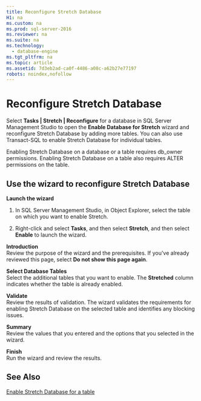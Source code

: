 ```yaml
---
title: Reconfigure Stretch Database
H1: na
ms.custom: na
ms.prod: sql-server-2016
ms.reviewer: na
ms.suite: na
ms.technology: 
  - database-engine
ms.tgt_pltfrm: na
ms.topic: article
ms.assetid: 7d3eb2ad-ca0f-4486-a08c-a62b27e77197
robots: noindex,nofollow
---
```

# Reconfigure Stretch Database
  Select **Tasks | Stretch | Reconfigure** for a database in SQL Server Management Studio to open the **Enable Database for Stretch** wizard and reconfigure Stretch Database by adding more tables. You can also use Transact-SQL to enable Stretch Database for individual tables.  
  
 Enabling Stretch Database on a database or a table requires db_owner permissions. Enabling Stretch Database on  a table also requires ALTER permissions on the table.  
  
##  <a name="EnableWizardTable"></a> Use the wizard to reconfigure Stretch Database  
 **Launch the wizard**  
 1.  In SQL Server Management Studio, in Object Explorer, select the table on which you want to enable Stretch.  
  
2.  Right-click and select **Tasks**, and then select **Stretch**, and then select **Enable** to launch the wizard.  
  
 **Introduction**  
 Review the purpose of the wizard and the prerequisites. If you've already reviewed this page, select **Do not show this page again**.  
  
 **Select Database Tables**  
 Select the additional tables that you want to enable. The **Stretched** column indicates whether the table is already enabled.  
  
 **Validate**  
 Review the results of validation. The wizard validates the requirements for enabling Stretch Database on the selected table and identifies any blocking issues.  
  
 **Summary**  
 Review the values that you entered and the options that you selected in the wizard.  
  
 **Finish**  
 Run the wizard and review the results.  
  
## See Also  
 [Enable Stretch Database for a table](../../Topics/TopicNameContainA/Enable-Stretch-Database-for-a-table.md)  
  
  